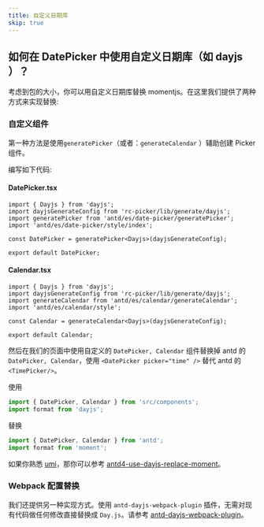 ```yaml
---
title: 自定义日期库
skip: true
---
```


## 如何在 DatePicker 中使用自定义日期库（如 dayjs ）？

考虑到包的大小，你可以用自定义日期库替换 momentjs。在这里我们提供了两种方式来实现替换:

### 自定义组件

第一种方法是使用`generatePicker`（或者：`generateCalendar` ）辅助创建 Picker 组件。

编写如下代码:

#### DatePicker.tsx

```tsx
import { Dayjs } from 'dayjs';
import dayjsGenerateConfig from 'rc-picker/lib/generate/dayjs';
import generatePicker from 'antd/es/date-picker/generatePicker';
import 'antd/es/date-picker/style/index';

const DatePicker = generatePicker<Dayjs>(dayjsGenerateConfig);

export default DatePicker;
```

#### Calendar.tsx

```tsx
import { Dayjs } from 'dayjs';
import dayjsGenerateConfig from 'rc-picker/lib/generate/dayjs';
import generateCalendar from 'antd/es/calendar/generateCalendar';
import 'antd/es/calendar/style';

const Calendar = generateCalendar<Dayjs>(dayjsGenerateConfig);

export default Calendar;
```

然后在我们的页面中使用自定义的 `DatePicker, Calendar` 组件替换掉 antd 的 `DatePicker, Calendar`，使用 `<DatePicker picker="time" />` 替代 antd 的`<TimePicker/>`。

使用

```js
import { DatePicker, Calendar } from 'src/components';
import format from 'dayjs';
```

替换

```js
import { DatePicker, Calendar } from 'antd';
import format from 'moment';
```

如果你熟悉 [umi](https://umijs.org/)，那你可以参考 [antd4-use-dayjs-replace-moment](https://github.com/xiaohuoni/antd4-use-dayjs-replace-moment)。

### Webpack 配置替换

我们还提供另一种实现方式。使用 `antd-dayjs-webpack-plugin` 插件，无需对现有代码做任何修改直接替换成 `Day.js`。请参考 [antd-dayjs-webpack-plugin](https://github.com/ant-design/antd-dayjs-webpack-plugin)。
